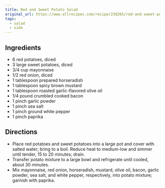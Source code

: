 ```yaml
---
title: Red and Sweet Potato Salad
original_url: https://www.allrecipes.com/recipe/238265/red-and-sweet-potato-salad
tags:
  - salad
  - side
---
```


## Ingredients

* 6 red potatoes, diced
* 3 large sweet potatoes, diced
* 3/4 cup mayonnaise
* 1/2 red onion, diced
* 1 tablespoon prepared horseradish
* 1 tablespoon spicy brown mustard
* 1 tablespoon roasted garlic-flavored olive oil
* 1/4 pound crumbled cooked bacon
* 1 pinch garlic powder
* 1 pinch sea salt
* 1 pinch ground white pepper
* 1 pinch paprika

## Directions

* Place red potatoes and sweet potatoes into a large pot and cover with salted water; bring to a boil. Reduce heat to medium-low and simmer until tender, 15 to 20 minutes; drain.
* Transfer potato mixture to a large bowl and refrigerate until cooled, about 30 minutes.
* Mix mayonnaise, red onion, horseradish, mustard, olive oil, bacon, garlic powder, sea salt, and white pepper, respectively, into potato mixture; garnish with paprika.